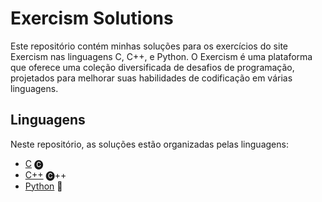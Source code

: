 # Exercism Solutions

Este repositório contém minhas soluções para os exercícios do site Exercism nas linguagens C, C++, e Python. O Exercism é uma plataforma que oferece uma coleção diversificada de desafios de programação, projetados para melhorar suas habilidades de codificação em várias linguagens.

## Linguagens

Neste repositório, as soluções estão organizadas pelas linguagens:

- [C](https://github.com/gabryus/exercism-solutions/tree/main/c) 🅒
- [C++](https://github.com/gabryus/exercism-solutions/tree/main/cpp) 🅒++
- [Python](https://github.com/gabryus/exercism-solutions/tree/main/python) 🐍
